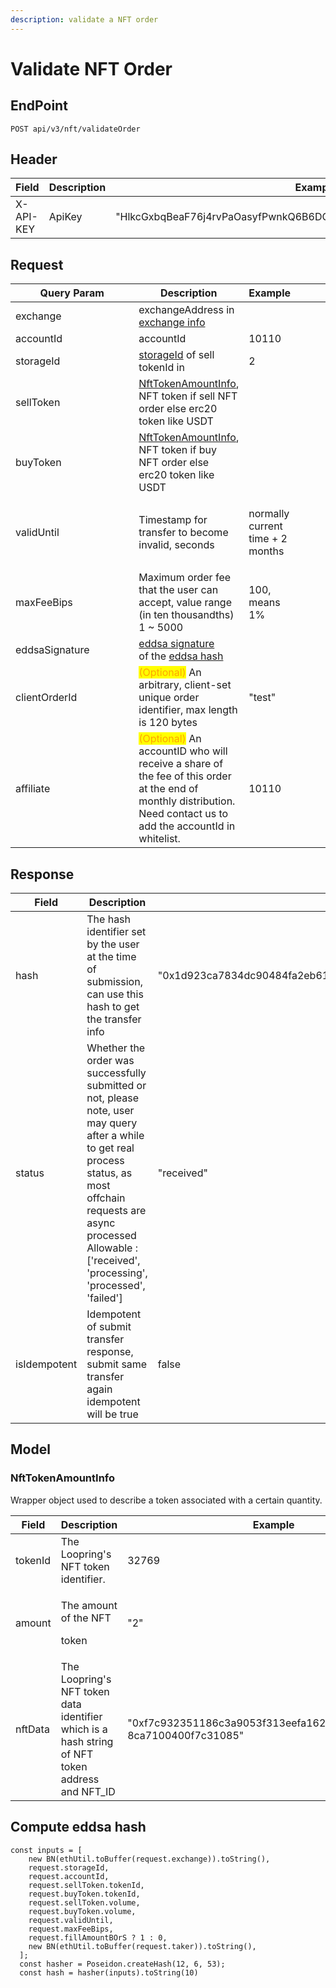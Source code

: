 ```yaml
---
description: validate a NFT order
---
```


# Validate NFT Order

## EndPoint

```
POST api/v3/nft/validateOrder
```

## Header

<table><thead><tr><th>Field</th><th>Description</th><th>Example</th><th data-hidden>Type</th><th data-hidden>Required</th></tr></thead><tbody><tr><td>X-API-KEY</td><td>ApiKey</td><td>"HlkcGxbqBeaF76j4rvPaOasyfPwnkQ6B6DQ6THZWbvrAGxzEdulXQvOKLrRWZLnN"</td><td></td><td>Y</td></tr></tbody></table>

## Request

<table><thead><tr><th width="248.00000000000003">Query Param</th><th>Description</th><th>Example</th><th data-hidden></th><th data-hidden></th><th data-hidden></th></tr></thead><tbody><tr><td>exchange</td><td>exchangeAddress in <a href="../../../resources/common-info/get-exchange-info/">exchange info</a></td><td></td><td></td><td></td><td></td></tr><tr><td>accountId</td><td>accountId</td><td>10110</td><td></td><td></td><td></td></tr><tr><td>storageId</td><td><a href="../../../resources/storage-id/">storageId</a> of sell tokenId in</td><td>2</td><td></td><td></td><td></td></tr><tr><td>sellToken</td><td><a href="./#nfttokenamountinfo">NftTokenAmountInfo</a>, NFT token if sell NFT order else erc20 token like USDT</td><td></td><td></td><td></td><td></td></tr><tr><td>buyToken</td><td><a href="./#nfttokenamountinfo">NftTokenAmountInfo</a>, NFT token if buy NFT order else erc20 token like USDT</td><td></td><td></td><td></td><td></td></tr><tr><td>validUntil</td><td>Timestamp for transfer to become invalid, seconds</td><td><p></p><p>normally current time + 2 months</p></td><td></td><td></td><td></td></tr><tr><td>maxFeeBips</td><td>Maximum order fee that the user can accept, value range (in ten thousandths) 1 ~ 5000</td><td>100, means 1%</td><td></td><td></td><td></td></tr><tr><td>eddsaSignature</td><td><a href="../../../resources/signature/eddsa-signature/">eddsa signature</a><br>of the <a href="./#compute-eddsa-hash"> eddsa hash</a></td><td></td><td></td><td></td><td></td></tr><tr><td>clientOrderId</td><td><mark style="color:orange;">(Optional)</mark> An arbitrary, client-set unique order identifier, max length is 120 bytes</td><td>"test"</td><td></td><td></td><td></td></tr><tr><td>affiliate</td><td><mark style="color:orange;">(Optional)</mark> An accountID who will receive a share of the fee of this order at the end of monthly distribution.<br>Need contact us to add the accountId in whitelist.</td><td>10110</td><td></td><td></td><td></td></tr></tbody></table>

## Response

<table><thead><tr><th>Field</th><th>Description</th><th>Example</th><th data-hidden>Type</th><th data-hidden>Required</th></tr></thead><tbody><tr><td>hash</td><td>The hash identifier set by the user at the time of submission, can use this hash to get the transfer info</td><td>"0x1d923ca7834dc90484fa2eb611f0f0bc7e741bb107007ebea19ba8caeab4f9d3"</td><td>string</td><td>Y</td></tr><tr><td>status</td><td>Whether the order was successfully submitted or not, please note, user may query after a while to get real process status, as most offchain requests are async processed<br>Allowable : ['received', 'processing', 'processed', 'failed']</td><td>"received"</td><td>string</td><td>Y</td></tr><tr><td>isIdempotent</td><td>Idempotent of submit transfer response, submit same transfer again idempotent will be true</td><td>false</td><td>boolean</td><td>Y</td></tr></tbody></table>

##

## Model

### **NftTokenAmountInfo**

Wrapper object used to describe a token associated with a certain quantity.

<table><thead><tr><th>Field</th><th>Description</th><th>Example</th><th data-hidden>Type</th><th data-hidden>Required</th></tr></thead><tbody><tr><td>tokenId</td><td>The Loopring's NFT token identifier.</td><td>32769</td><td>integer</td><td>Y</td></tr><tr><td>amount</td><td><p>The amount of the NFT</p><p> token</p></td><td>"2"</td><td>string</td><td>Y</td></tr><tr><td>nftData</td><td>The Loopring's NFT token data identifier which is a hash string of NFT token address and NFT_ID</td><td>"0xf7c932351186c3a9053f313eefa16209c018f7f1dba8aa 8ca7100400f7c31085"</td><td></td><td></td></tr></tbody></table>

## Compute eddsa hash

```
const inputs = [
    new BN(ethUtil.toBuffer(request.exchange)).toString(),
    request.storageId,
    request.accountId,
    request.sellToken.tokenId,
    request.buyToken.tokenId,
    request.sellToken.volume,
    request.buyToken.volume,
    request.validUntil,
    request.maxFeeBips,
    request.fillAmountBOrS ? 1 : 0,
    new BN(ethUtil.toBuffer(request.taker)).toString(),
  ];
  const hasher = Poseidon.createHash(12, 6, 53);
  const hash = hasher(inputs).toString(10)
```
